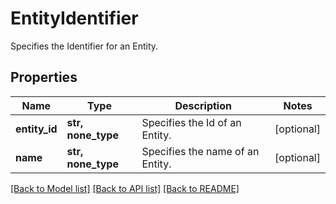 # EntityIdentifier

Specifies the Identifier for an Entity.

## Properties
Name | Type | Description | Notes
------------ | ------------- | ------------- | -------------
**entity_id** | **str, none_type** | Specifies the Id of an Entity. | [optional] 
**name** | **str, none_type** | Specifies the name of an Entity. | [optional] 

[[Back to Model list]](../README.md#documentation-for-models) [[Back to API list]](../README.md#documentation-for-api-endpoints) [[Back to README]](../README.md)


